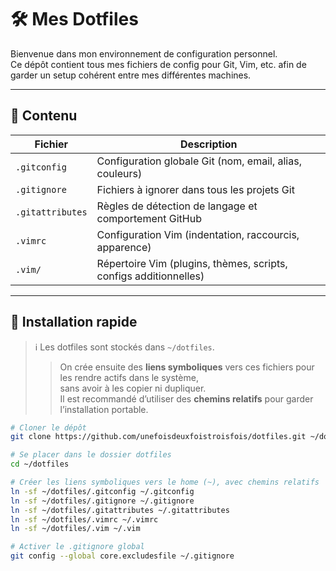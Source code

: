 # 🛠️ Mes Dotfiles

Bienvenue dans mon environnement de configuration personnel.  
Ce dépôt contient tous mes fichiers de config pour Git, Vim, etc. afin de garder un setup cohérent entre mes différentes machines.

---

## 📁 Contenu

| Fichier           | Description |
|-------------------|-------------|
| `.gitconfig`      | Configuration globale Git (nom, email, alias, couleurs) |
| `.gitignore`      | Fichiers à ignorer dans tous les projets Git |
| `.gitattributes`  | Règles de détection de langage et comportement GitHub |
| `.vimrc`          | Configuration Vim (indentation, raccourcis, apparence) |
| `.vim/`           | Répertoire Vim (plugins, thèmes, scripts, configs additionnelles) |

---

## 🚀 Installation rapide

> ℹ️ Les dotfiles sont stockés dans `~/dotfiles`.
> > On crée ensuite des **liens symboliques** vers ces fichiers pour les rendre actifs dans le système,  
> sans avoir à les copier ni dupliquer.  
> Il est recommandé d’utiliser des **chemins relatifs** pour garder l’installation portable.

```bash
# Cloner le dépôt
git clone https://github.com/unefoisdeuxfoistroisfois/dotfiles.git ~/dotfiles

# Se placer dans le dossier dotfiles
cd ~/dotfiles

# Créer les liens symboliques vers le home (~), avec chemins relatifs
ln -sf ~/dotfiles/.gitconfig ~/.gitconfig
ln -sf ~/dotfiles/.gitignore ~/.gitignore
ln -sf ~/dotfiles/.gitattributes ~/.gitattributes
ln -sf ~/dotfiles/.vimrc ~/.vimrc
ln -sf ~/dotfiles/.vim ~/.vim

# Activer le .gitignore global
git config --global core.excludesfile ~/.gitignore
